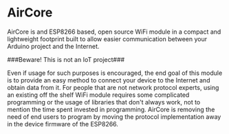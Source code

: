 # AirCore
AirCore is and ESP8266 based, open source WiFi module in a compact and lightweight footprint built to allow easier communication between your Arduino project and the Internet. 

###Beware! This is not an IoT project###

Even if usage for such purposes is encouraged, the end goal of this module is to provide an easy method to connect your device to the Internet and obtain data from it. For people that are not network protocol experts, using an existing off the shelf WiFi module requires some complicated programming or the usage of libraries that don't always work, not to mention the time spent invested in programming. AirCore is removing the need of end users to program by moving the protocol implementation away in the device firmware of the ESP8266.

